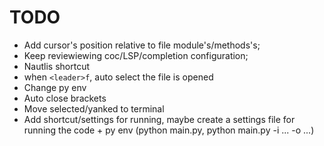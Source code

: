 # TODO
- Add cursor's position relative to file module's/methods's;
- Keep reviewiewing coc/LSP/completion configuration;
- Nautlis shortcut
- when `<leader>f`, auto select the file is opened
- Change py env
- Auto close brackets
- Move selected/yanked to terminal
- Add shortcut/settings for running, maybe create a settings file for running the code + py env (python main.py, python main.py -i ... -o ...)
